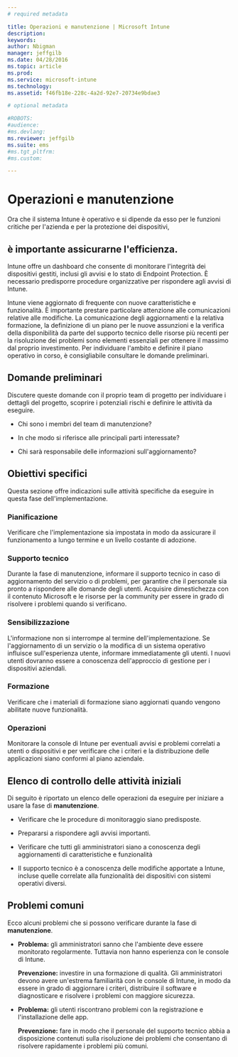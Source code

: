 ```yaml
---
# required metadata

title: Operazioni e manutenzione | Microsoft Intune
description:
keywords:
author: Nbigman
manager: jeffgilb
ms.date: 04/28/2016
ms.topic: article
ms.prod:
ms.service: microsoft-intune
ms.technology:
ms.assetid: f46fb18e-228c-4a2d-92e7-20734e9bdae3

# optional metadata

#ROBOTS:
#audience:
#ms.devlang:
ms.reviewer: jeffgilb
ms.suite: ems
#ms.tgt_pltfrm:
#ms.custom:

---
```


# Operazioni e manutenzione
Ora che il sistema Intune è operativo e si dipende da esso per le funzioni critiche per l'azienda e per la protezione dei dispositivi,

## è importante assicurarne l'efficienza.
Intune offre un dashboard che consente di monitorare l'integrità dei dispositivi gestiti, inclusi gli avvisi e lo stato di Endpoint Protection. È necessario predisporre procedure organizzative per rispondere agli avvisi di Intune.

Intune viene aggiornato di frequente con nuove caratteristiche e funzionalità. È importante prestare particolare attenzione alle comunicazioni relative alle modifiche.
La comunicazione degli aggiornamenti e la relativa formazione, la definizione di un piano per le nuove assunzioni e la verifica della disponibilità da parte del supporto tecnico delle risorse più recenti per la risoluzione dei problemi sono elementi essenziali per ottenere il massimo dal proprio investimento.
Per individuare l'ambito e definire il piano operativo in corso, è consigliabile consultare le domande preliminari.

## Domande preliminari
Discutere queste domande con il proprio team di progetto per individuare i dettagli del progetto, scoprire i potenziali rischi e definire le attività da eseguire.

-   Chi sono i membri del team di manutenzione?

-   In che modo si riferisce alle principali parti interessate?

-   Chi sarà responsabile delle informazioni sull'aggiornamento?

## Obiettivi specifici
Questa sezione offre indicazioni sulle attività specifiche da eseguire in questa fase dell'implementazione.

### Pianificazione
Verificare che l'implementazione sia impostata in modo da assicurare il funzionamento a lungo termine e un livello costante di adozione.

### Supporto tecnico
Durante la fase di manutenzione, informare il supporto tecnico in caso di aggiornamento del servizio o di problemi, per garantire che il personale sia pronto a rispondere alle domande degli utenti. Acquisire dimestichezza con il contenuto Microsoft e le risorse per la community per essere in grado di risolvere i problemi quando si verificano.

### Sensibilizzazione
L'informazione non si interrompe al termine dell'implementazione. Se l'aggiornamento di un servizio o la modifica di un sistema operativo influisce sull'esperienza utente, informare immediatamente gli utenti. I nuovi utenti dovranno essere a conoscenza dell'approccio di gestione per i dispositivi aziendali.

### Formazione
Verificare che i materiali di formazione siano aggiornati quando vengono abilitate nuove funzionalità.

### Operazioni
Monitorare la console di Intune per eventuali avvisi e problemi correlati a utenti o dispositivi e per verificare che i criteri e la distribuzione delle applicazioni siano conformi al piano aziendale.

## Elenco di controllo delle attività iniziali
Di seguito è riportato un elenco delle operazioni da eseguire per iniziare a usare la fase di **manutenzione**.

-   Verificare che le procedure di monitoraggio siano predisposte.

-   Prepararsi a rispondere agli avvisi importanti.

-   Verificare che tutti gli amministratori siano a conoscenza degli aggiornamenti di caratteristiche e funzionalità

-   Il supporto tecnico è a conoscenza delle modifiche apportate a Intune, incluse quelle correlate alla funzionalità dei dispositivi con sistemi operativi diversi.

## Problemi comuni
Ecco alcuni problemi che si possono verificare durante la fase di **manutenzione**.

-   **Problema:** gli amministratori sanno che l'ambiente deve essere monitorato regolarmente. Tuttavia non hanno esperienza con le console di Intune.

    **Prevenzione:** investire in una formazione di qualità. Gli amministratori devono avere un'estrema familiarità con le console di Intune, in modo da essere in grado di aggiornare i criteri, distribuire il software e diagnosticare e risolvere i problemi con maggiore sicurezza.

-   **Problema:** gli utenti riscontrano problemi con la registrazione e l'installazione delle app.

    **Prevenzione:** fare in modo che il personale del supporto tecnico abbia a disposizione contenuti sulla risoluzione dei problemi che consentano di risolvere rapidamente i problemi più comuni.


<!--HONumber=May16_HO1-->


